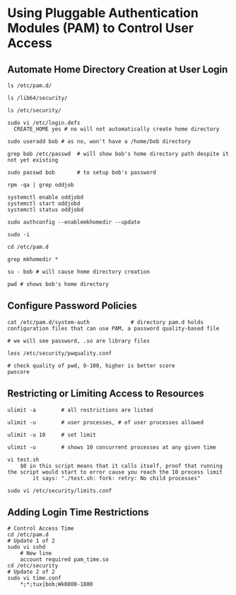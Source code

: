 # Using Pluggable Authentication Modules (PAM) to Control User Access

## Automate Home Directory Creation at User Login

    ls /etc/pam.d/

    ls /lib64/security/

    ls /etc/security/

    sudo vi /etc/login.defs
      CREATE_HOME yes # no will not automatically create home directory

    sudo useradd bob # as no, won't have a /home/bob directory

    grep bob /etc/passwd  # will show bob's home directory path despite it not yet existing

    sudo passwd bob       # to setup bob's password

    rpm -qa | grep oddjob

    systemctl enable oddjobd
    systemctl start oddjobd
    systemctl status oddjobd

    sudo authconfig --enablemkhomedir --update

    sudo -i

    cd /etc/pam.d

    grep mkhomedir *

    su - bob # will cause home directory creation

    pwd # shows bob's home directory

## Configure Password Policies

    cat /etc/pam.d/system-auth             # directory pam.d holds configuration files that can use PAM, a password quality-based file

    # we will see password, .so are library files

    less /etc/security/pwquality.conf

    # check quality of pwd, 0-100, higher is better score
    pwscore

## Restricting or Limiting Access to Resources

    ulimit -a        # all restrictions are listed

    ulimit -u        # user processes, # of user processes allowed

    ulimit -u 10     # set limit

    ulimit -u        # shows 10 concurrent processes at any given time
    
    vi test.sh
        $0 in this script means that it calls itself, proof that running the script would start to error cause you reach the 10 process limit
            it says: "./test.sh: fork: retry: No child processes"
        
    sudo vi /etc/security/limits.conf

## Adding Login Time Restrictions

    # Control Access Time
    cd /etc/pam.d
    # Update 1 of 2
    sudo vi sshd
        # New line
        account required pam_time.so
    cd /etc/security
    # Update 2 of 2
    sudo vi time.conf
        *;*;tux|bob;Wk0800-1800
    



    

    

